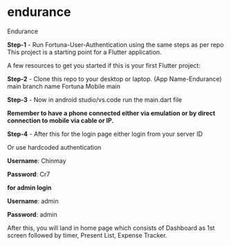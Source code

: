 # endurance

Endurance

**Step-1** - Run Fortuna-User-Authentication using the same steps as per repo
This project is a starting point for a Flutter application.

A few resources to get you started if this is your first Flutter project:

**Step-2** - Clone this repo to your desktop or laptop. (App Name-Endurance) main branch name Fortuna Mobile main

**Step-3** - Now in android studio/vs.code run the main.dart file 

**Remember to have a phone connected either via emulation or by direct connection to mobile via cable or IP.**

**Step-4** - After this for the login page either login from your server ID 

Or use hardcoded authentication 

**Username**: Chinmay

**Password**: Cr7

**for admin login**

**Username**: admin

**Password**: admin

After this, you will land in home page which consists of Dashboard as 1st screen followed by timer, Present List, Expense Tracker.
